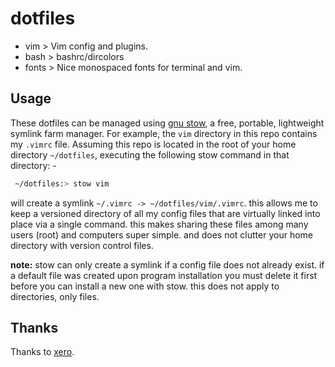 # dotfiles

-  vim            > Vim config and plugins.
-  bash           > bashrc/dircolors
-  fonts          > Nice monospaced fonts for terminal and vim.

## Usage
These dotfiles can be managed using [gnu stow](http://www.gnu.org/software/stow/), a free, portable, lightweight symlink farm manager.
For example, the `vim` directory in this repo contains my `.vimrc` file. Assuming this repo is located in the root of your home directory `~/dotfiles`, executing the following stow command in that directory: -
```bash
 ~/dotfiles:> stow vim
``` 
will create a symlink `~/.vimrc -> ~/dotfiles/vim/.vimrc`.
 this allows me to keep a versioned directory of all my config files that are virtually linked into place via a single command. this makes sharing these files among many users (root) and computers super simple. and does not clutter your home directory with version control files.

**note:** stow can only create a symlink if a config file does not already exist. if a default file was created upon program installation you must delete it first before you can install a new one with stow. this does not apply to directories, only files.

## Thanks
Thanks to [xero](https://github.com/xero/dotfiles).
